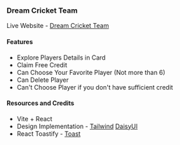 ### Dream Cricket Team

Live Website - [Dream Cricket Team](https://dream-cricket-team-11.netlify.app/)

#### Features

- Explore Players Details in Card
- Claim Free Credit
- Can Choose Your Favorite Player (Not more than 6)
- Can Delete Player
- Can't Choose Player if you don't have sufficient credit

#### Resources and Credits

- Vite + React
- Design Implementation - [Tailwind](https://tailwindcss.com/docs/installation/using-vite) [DaisyUI](https://daisyui.com/docs/install/)
- React Toastify - [Toast](https://www.npmjs.com/package/react-toastify)
